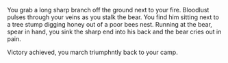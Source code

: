 You grab a long sharp branch off the ground next to your fire. Bloodlust pulses
through your veins as you stalk the bear. You find him sitting next to a tree
stump digging honey out of a poor bees nest. Running at the bear, spear in hand,
you sink the sharp end into his back and the bear cries out in pain.

Victory achieved, you march triumphntly back to your camp.


